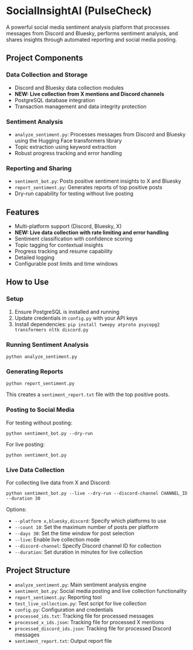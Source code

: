 # SocialInsightAI (PulseCheck)

A powerful social media sentiment analysis platform that processes messages from Discord and Bluesky, performs sentiment analysis, and shares insights through automated reporting and social media posting.

## Project Components

### Data Collection and Storage
- Discord and Bluesky data collection modules
- **NEW: Live collection from X mentions and Discord channels**
- PostgreSQL database integration
- Transaction management and data integrity protection

### Sentiment Analysis
- `analyze_sentiment.py`: Processes messages from Discord and Bluesky using the Hugging Face transformers library
- Topic extraction using keyword extraction
- Robust progress tracking and error handling

### Reporting and Sharing
- `sentiment_bot.py`: Posts positive sentiment insights to X and Bluesky
- `report_sentiment.py`: Generates reports of top positive posts
- Dry-run capability for testing without live posting

## Features
- Multi-platform support (Discord, Bluesky, X)
- **NEW: Live data collection with rate limiting and error handling**
- Sentiment classification with confidence scoring
- Topic tagging for contextual insights
- Progress tracking and resume capability
- Detailed logging
- Configurable post limits and time windows

## How to Use

### Setup
1. Ensure PostgreSQL is installed and running
2. Update credentials in `config.py` with your API keys
3. Install dependencies: `pip install tweepy atproto psycopg2 transformers nltk discord.py`

### Running Sentiment Analysis
```
python analyze_sentiment.py
```

### Generating Reports
```
python report_sentiment.py
```
This creates a `sentiment_report.txt` file with the top positive posts.

### Posting to Social Media
For testing without posting:
```
python sentiment_bot.py --dry-run
```

For live posting:
```
python sentiment_bot.py
```

### Live Data Collection
For collecting live data from X and Discord:
```
python sentiment_bot.py --live --dry-run --discord-channel CHANNEL_ID --duration 30
```

Options:
- `--platform x,bluesky,discord`: Specify which platforms to use
- `--count 10`: Set the maximum number of posts per platform
- `--days 30`: Set the time window for post selection
- `--live`: Enable live collection mode
- `--discord-channel`: Specify Discord channel ID for collection
- `--duration`: Set duration in minutes for live collection

## Project Structure
- `analyze_sentiment.py`: Main sentiment analysis engine
- `sentiment_bot.py`: Social media posting and live collection functionality
- `report_sentiment.py`: Reporting tool
- `test_live_collection.py`: Test script for live collection
- `config.py`: Configuration and credentials
- `processed_ids.txt`: Tracking file for processed messages
- `processed_x_ids.json`: Tracking file for processed X mentions
- `processed_discord_ids.json`: Tracking file for processed Discord messages
- `sentiment_report.txt`: Output report file
